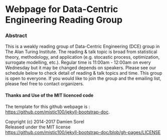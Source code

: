 Webpage for Data-Centric Engineering Reading Group
====================

### Abstract
This is a weakly reading group of Data-Centric Engineering (DCE) group in The Alan Turing Institute.
The reading & talk topic is broad from statistical theory, methodology, and application (e.g. stocastic process, optimization, surrogate modelling, etc.).
Regular time is 11:00am - 12:00am on every Wednesday but it may be changed depends on speakers.
Please see our schedule below to check detail of reading & talk topics and time.
This group is open to everyone.
If you would like to join the group and the emailing list, please feel free to contact organizers.


#### Thanks and Use of the MIT licenced code
The template for this github webpage is : https://github.com/mistic100/jekyll-bootstrap-doc.  

Copyright (c) 2014-2017 Damien Sorel  
Released under the MIT license  
https://github.com/mistic100/jekyll-bootstrap-doc/blob/gh-pages/LICENSE  
